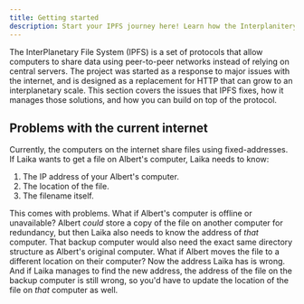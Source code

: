 ```yaml
---
title: Getting started
description: Start your IPFS journey here! Learn how the Interplanitery File System works, install commonly used tools, and get to grips with basic d-web concepts.
---
```


The InterPlanetary File System (IPFS) is a set of protocols that allow computers to share data using peer-to-peer networks instead of relying on central servers. The project was started as a response to major issues with the internet, and is designed as a replacement for HTTP that can grow to an interplanetary scale. This section covers the issues that IPFS fixes, how it manages those solutions, and how you can build on top of the protocol.

## Problems with the current internet

Currently, the computers on the internet share files using fixed-addresses. If Laika wants to get a file on Albert's computer, Laika needs to know:

1. The IP address of your Albert's computer.
2. The location of the file.
3. The filename itself.

This comes with problems. What if Albert's computer is offline or unavailable? Albert _could_ store a copy of the file on another computer for redundancy, but then Laika also needs to know the address of _that_ computer. That backup computer would also need the exact same directory structure as Albert's original computer. What if Albert moves the file to a different location on their computer? Now the address Laika has is wrong. And if Laika manages to find the new address, the address of the file on the backup computer is still wrong, so you'd have to update the location of the file on _that_ computer as well.
